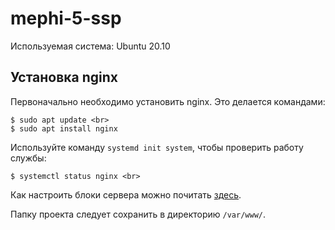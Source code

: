# mephi-5-ssp
Используемая система: Ubuntu 20.10

## Установка nginx
Первоначально необходимо установить nginx. Это делается командами:

	$ sudo apt update <br>
	$ sudo apt install nginx 

Используйте команду `systemd init system`, чтобы проверить работу службы:
 
	$ systemctl status nginx <br>

Как настроить блоки сервера можно почитать [здесь](https://www.digitalocean.com/community/tutorials/how-to-install-nginx-on-ubuntu-20-04-ru "Установка Nginx в Ubuntu 20.04").

Папку проекта следует сохранить в директорию `/var/www/`.
	

	
		
		
		


